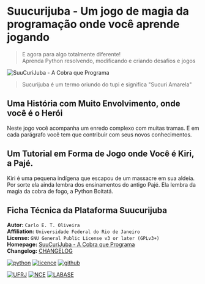 <!---
Open Source program Suucurijuba - Copyright © 2025  Carlo Oliveira** <carlo@nce.ufrj.br>,
PDX-License-Identifier:** `GNU General Public License v3.0 or later <http://is.gd/3Udt>`_.
-->
# Suucurijuba - Um jogo de magia da programação onde você aprende jogando
> E agora para algo totalmente diferente! <br>
> Aprenda Python resolvendo, modificando e criando desafios e jogos

![SuuCuriJuba - A Cobra que Programa](_media/suucurijuba.png)
> Sucurijuba é um termo oriundo do tupi e significa "Sucuri Amarela"
## Uma História com Muito Envolvimento, onde você é o Herói
Neste jogo você acompanha um enredo complexo com muitas tramas.
E em cada parágrafo você tem que contribuir com seus novos conhecimentos.

## Um Tutorial em Forma de Jogo onde Você é Kiri, a Pajé.
Kiri é uma pequena indígena que escapou de um massacre
em sua aldeia. Por sorte ela ainda lembra dos ensinamentos
do antigo Pajé. Ela lembra da magia da cobra de fogo, a Python Boitatá.

## Ficha Técnica da Plataforma Suucurijuba

**Autor:** `Carlo E. T. Oliveira` </br>
**Affiliation:** `Universidade Federal do Rio de Janeiro` </br>
**License:** `GNU General Public License v3 or later (GPLv3+)`</br>
**Homepage:** [SuuCuriJuba - A Cobra que Programa]</br>
**Changelog:** [CHANGELOG](CHANGELOG.MD)</br>

[![python](https://img.shields.io/github/languages/top/kwarwp/kwarwp)](https://www.python.org/downloads/release/python-3131/)
[![licence](https://img.shields.io/github/license/Suucuri/suucuri.github.io)](https://github.com/Suucuri/sucuri/blob/main/LICENSE)
[![github](https://img.shields.io/badge/release-25.02-blue)](https://github.com/Suucuri/sucuri/releases)

[![UFRJ](https://labase.github.io/image/ufrj-logo-8.png)](https://ufrj.br/)
[![NCE](https://labase.github.io/image/nce-logo-8.png)](http://www.nce.ufrj.br/)
[![LABASE](https://labase.github.io/image/labase-logo-8.png)](http://labase.github.io/)

[SuuCuriJuba - A Cobra que Programa]: http://Suucuri.activufrj.nce.ufrj.br

